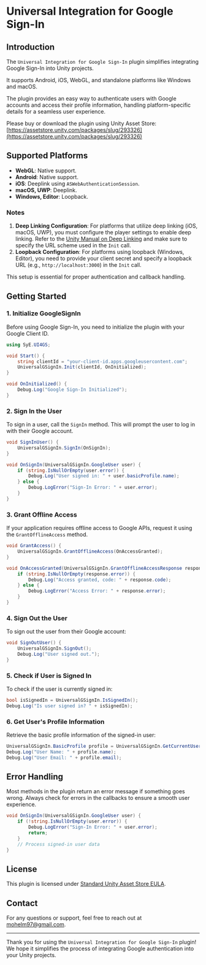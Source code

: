 # Universal Integration for Google Sign-In

## Introduction

The `Universal Integration for Google Sign-In` plugin simplifies integrating Google Sign-In into Unity projects.

It supports Android, iOS, WebGL, and standalone platforms like Windows and macOS.

The plugin provides an easy way to authenticate users with Google accounts and access their profile information, handling platform-specific details for a seamless user experience.

Please buy or download the plugin using Unity Asset Store: [https://assetstore.unity.com/packages/slug/293326](https://assetstore.unity.com/packages/slug/293326)

## Supported Platforms

- **WebGL**: Native support.
- **Android**: Native support.
- **iOS**: Deeplink using `ASWebAuthenticationSession`.
- **macOS, UWP**: Deeplink.
- **Windows, Editor**: Loopback.

### Notes

1. **Deep Linking Configuration**: For platforms that utilize deep linking (iOS, macOS, UWP), you must configure the player settings to enable deep linking. Refer to the [Unity Manual on Deep Linking](https://docs.unity3d.com/Manual/deep-linking.html) and make sure to specify the URL scheme used in the `Init` call.
2. **Loopback Configuration**: For platforms using loopback (Windows, Editor), you need to provide your client secret and specify a loopback URL (e.g., `http://localhost:3000`) in the `Init` call.

This setup is essential for proper authentication and callback handling.

## Getting Started

### 1. Initialize GoogleSignIn

Before using Google Sign-In, you need to initialize the plugin with your Google Client ID.

```csharp
using SyE.UI4GS;

void Start() {
    string clientId = "your-client-id.apps.googleusercontent.com";
    UniversalGSignIn.Init(clientId, OnInitialized);
}

void OnInitialized() {
    Debug.Log("Google Sign-In Initialized");
}
```

### 2. Sign In the User

To sign in a user, call the `SignIn` method. This will prompt the user to log in with their Google account.

```csharp
void SignInUser() {
    UniversalGSignIn.SignIn(OnSignIn);
}

void OnSignIn(UniversalGSignIn.GoogleUser user) {
    if (string.IsNullOrEmpty(user.error)) {
        Debug.Log("User signed in: " + user.basicProfile.name);
    } else {
        Debug.LogError("Sign-In Error: " + user.error);
    }
}
```

### 3. Grant Offline Access

If your application requires offline access to Google APIs, request it using the `GrantOfflineAccess` method.

```csharp
void GrantAccess() {
    UniversalGSignIn.GrantOfflineAccess(OnAccessGranted);
}

void OnAccessGranted(UniversalGSignIn.GrantOfflineAccessResponse response) {
    if (string.IsNullOrEmpty(response.error)) {
        Debug.Log("Access granted, code: " + response.code);
    } else {
        Debug.LogError("Access Error: " + response.error);
    }
}
```

### 4. Sign Out the User

To sign out the user from their Google account:

```csharp
void SignOutUser() {
    UniversalGSignIn.SignOut();
    Debug.Log("User signed out.");
}
```

### 5. Check if User is Signed In

To check if the user is currently signed in:

```csharp
bool isSignedIn = UniversalGSignIn.IsSignedIn();
Debug.Log("Is user signed in? " + isSignedIn);
```

### 6. Get User's Profile Information

Retrieve the basic profile information of the signed-in user:

```csharp
UniversalGSignIn.BasicProfile profile = UniversalGSignIn.GetCurrentUserBasicProfile();
Debug.Log("User Name: " + profile.name);
Debug.Log("User Email: " + profile.email);
```



## Error Handling

Most methods in the plugin return an error message if something goes wrong. Always check for errors in the callbacks to ensure a smooth user experience.

```csharp
void OnSignIn(UniversalGSignIn.GoogleUser user) {
    if (!string.IsNullOrEmpty(user.error)) {
        Debug.LogError("Sign-In Error: " + user.error);
        return;
    }
    // Process signed-in user data
}
```


## License

This plugin is licensed under [Standard Unity Asset Store EULA](https://unity.com/legal/as-terms).

## Contact

For any questions or support, feel free to reach out at [mohelm97@gmail.com](mailto:mohelm97@gmail.com).

---

Thank you for using the `Universal Integration for Google Sign-In` plugin! We hope it simplifies the process of integrating Google authentication into your Unity projects.